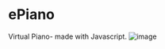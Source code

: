 # **ePiano**
Virtual Piano- made with Javascript.
![image](https://github.com/Synic-dx/ePiano/assets/75749422/d7fbdb6b-9404-41f6-8daa-ba9c367842d0)

